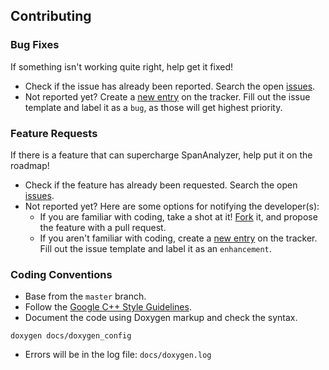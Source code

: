 ## Contributing
### Bug Fixes
If something isn't working quite right, help get it fixed!
* Check if the issue has already been reported. Search the open
  [issues](https://github.com/OverheadTransmissionLineSoftware/SpanAnalyzer/issues).
* Not reported yet? Create a [new entry](https://github.com/OverheadTransmissionLineSoftware/SpanAnalyzer/issues/new)
  on the tracker. Fill out the issue template and label it as a `bug`, as those
  will get highest priority.

### Feature Requests
If there is a feature that can supercharge SpanAnalyzer, help put it on the
roadmap!
* Check if the feature has already been requested. Search the open
  [issues](https://github.com/OverheadTransmissionLineSoftware/SpanAnalyzer/issues).
* Not reported yet? Here are some options for notifying the developer(s):
  * If you are familiar with coding, take a shot at it! [Fork](https://guides.github.com/activities/forking)
    it, and propose the feature with a pull request.
  * If you aren't familiar with coding, create a [new entry](https://github.com/OverheadTransmissionLineSoftware/SpanAnalyzer/issues/new)
    on the tracker. Fill out the issue template and label it as an
   `enhancement`.

### Coding Conventions
* Base from the `master` branch.
* Follow the [Google C++ Style Guidelines](https://google.github.io/styleguide/cppguide.html).
* Document the code using Doxygen markup and check the syntax.
```
doxygen docs/doxygen_config
```
* Errors will be in the log file: `docs/doxygen.log`
